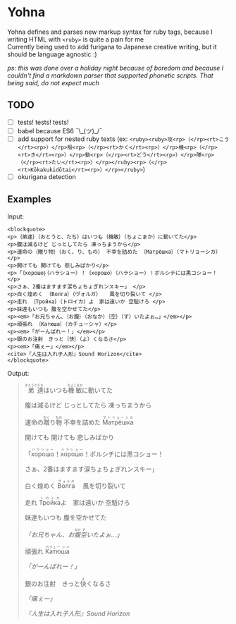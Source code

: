 # Yohna

Yohna defines and parses new markup syntax for ruby tags, because I writing HTML with `<ruby>` is quite a pain for me  
Currently being used to add furigana to Japanese creative writing, but it should be language agnostic :)

_ps: this was done over a holiday night because of boredom and because I couldn't find a markdown parser that supported phonetic scripts. That being said, do not expect much_

## TODO

- [ ] tests! tests! tests!
- [ ] babel because ES6 ¯\\\_(ツ)_/¯
- [ ] add support for nested ruby texts (ex: `<ruby><ruby>攻<rp>（</rp><rt>こう</rt><rp>）</rp>殻<rp>（</rp><rt>かく</rt><rp>）</rp>機<rp>（</rp><rt>き</rt><rp>）</rp>動<rp>（</rp><rt>どう</rt><rp>）</rp>隊<rp>（</rp><rt>たい</rt><rp>）</rp></ruby><rp>（</rp><rt>Kōkakukidōtai</rt><rp>）</rp></ruby>`)
- [ ] okurigana detection

## Examples

Input:

```
<blockquote>
<p>｛弟達｝（おとうと、たち）はいつも｛機敏｝（ちょこまか）に動いてた</p>
<p>腹は減るけど じっとしてたら 凍っちまうから</p>
<p>運命の｛贈り物｝（おく、り、もの） 不幸を詰めた ｛Матрёшка｝（マトリョーシカ）</p>
<p>開けても 開けても 悲しみばかり</p>
<p>「｛хорошо｝（ハラショー）！｛хорошо｝（ハラショー）！ボルシチには黒コショー！</p>
<p>さぁ、2番はますます涙ちょちょぎれンスキー」 </p>
<p>白く煌めく ｛Волга｝（ヴォルガ） 　風を切り裂いて </p>
<p>走れ ｛Тройка｝（トロイカ）よ　家は遠いか 空駈けろ </p>
<p>妹達もいつも 腹を空かせてた</p>
<p><em>「お兄ちゃん、｛お腹｝（おなか）｛空｝（す）いたよぉ…」</em></p>
<p>頑張れ ｛Катюша｝（カチューシャ）</p>
<p><em>「がーんばれー！」</em></p>
<p>銀のお注射　きっと｛快｝（よ）くなるさ</p>
<p><em>「痛ぇー」</em></p>
<cite>『人生は入れ子人形』Sound Horizon</cite>
</blockquote>
```

Output:


<blockquote>
<p><ruby>弟<rp>(</rp><rt>おとうと</rt><rp>)</rp></ruby><ruby>達<rp>(</rp><rt>たち</rt><rp>)</rp></ruby>はいつも<ruby>機敏<rp>(</rp><rt>ちょこまか</rt><rp>)</rp></ruby>に動いてた</p>
<p>腹は減るけど じっとしてたら 凍っちまうから</p>
<p>運命の<ruby>贈<rp>(</rp><rt>おく</rt><rp>)</rp></ruby>り<ruby>物<rp>(</rp><rt>もの</rt><rp>)</rp></ruby> 不幸を詰めた <ruby>Матрёшка<rp>(</rp><rt>マトリョーシカ</rt><rp>)</rp></ruby></p>
<p>開けても 開けても 悲しみばかり</p>
<p>「<ruby>хорошо<rp>(</rp><rt>ハラショー</rt><rp>)</rp></ruby>！<ruby>хорошо<rp>(</rp><rt>ハラショー</rt><rp>)</rp></ruby>！ボルシチには黒コショー！</p>
<p>さぁ、2番はますます涙ちょちょぎれンスキー」 </p>
<p>白く煌めく <ruby>Волга<rp>(</rp><rt>ヴォルガ</rt><rp>)</rp></ruby> 　風を切り裂いて </p>
<p>走れ <ruby>Тройка<rp>(</rp><rt>トロイカ</rt><rp>)</rp></ruby>よ　家は遠いか 空駈けろ </p>
<p>妹達もいつも 腹を空かせてた</p>
<p><em>「お兄ちゃん、お<ruby>腹<rp>(</rp><rt>なか</rt><rp>)</rp></ruby><ruby>空<rp>(</rp><rt>す</rt><rp>)</rp></ruby>いたよぉ…」</em></p>
<p>頑張れ <ruby>К<rp>(</rp><rt>カ</rt><rp>)</rp></ruby><ruby>а<rp>(</rp><rt>チ</rt><rp>)</rp></ruby><ruby>т<rp>(</rp><rt>ュ</rt><rp>)</rp></ruby><ruby>ю<rp>(</rp><rt>ー</rt><rp>)</rp></ruby><ruby>ш<rp>(</rp><rt>シ</rt><rp>)</rp></ruby><ruby>а<rp>(</rp><rt>ャ</rt><rp>)</rp></ruby></p>
<p><em>「がーんばれー！」</em></p>
<p>銀のお注射　きっと<ruby>快<rp>(</rp><rt>よ</rt><rp>)</rp></ruby>くなるさ</p>
<p><em>「痛ぇー」</em></p>
<cite>『人生は入れ子人形』Sound Horizon</cite>
</blockquote>
